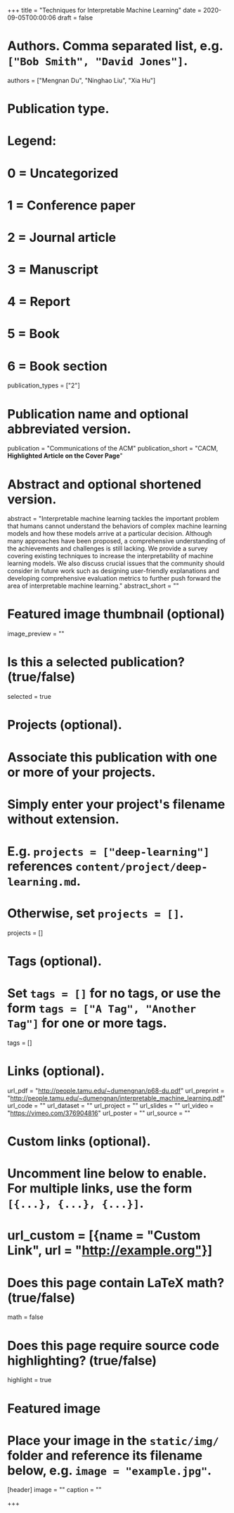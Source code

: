 +++
title = "Techniques for Interpretable Machine Learning"
date = 2020-09-05T00:00:06
draft = false

# Authors. Comma separated list, e.g. `["Bob Smith", "David Jones"]`.
authors = ["Mengnan Du", "Ninghao Liu", "Xia Hu"]

# Publication type.
# Legend:
# 0 = Uncategorized
# 1 = Conference paper
# 2 = Journal article
# 3 = Manuscript
# 4 = Report
# 5 = Book
# 6 = Book section
publication_types = ["2"]

# Publication name and optional abbreviated version.
publication = "Communications of the ACM"
publication_short = "CACM, **Highlighted Article on the Cover Page**"

# Abstract and optional shortened version.
abstract = "Interpretable machine learning tackles the important problem that humans cannot understand the behaviors of complex machine learning models and how these models arrive at a particular decision. Although many approaches have been proposed, a comprehensive understanding of the achievements and challenges is still lacking. We provide a survey covering existing techniques to increase the interpretability of machine learning models. We also discuss crucial issues that the community should consider in future work such as designing user-friendly explanations and developing comprehensive evaluation metrics to further push forward the area of interpretable machine learning."
abstract_short = ""

# Featured image thumbnail (optional)
image_preview = ""

# Is this a selected publication? (true/false)
selected = true

# Projects (optional).
#   Associate this publication with one or more of your projects.
#   Simply enter your project's filename without extension.
#   E.g. `projects = ["deep-learning"]` references `content/project/deep-learning.md`.
#   Otherwise, set `projects = []`.
projects = []

# Tags (optional).
#   Set `tags = []` for no tags, or use the form `tags = ["A Tag", "Another Tag"]` for one or more tags.
tags = []

# Links (optional).
url_pdf = "http://people.tamu.edu/~dumengnan/p68-du.pdf"
url_preprint = "http://people.tamu.edu/~dumengnan/interpretable_machine_learning.pdf"
url_code = ""
url_dataset = ""
url_project = ""
url_slides = ""
url_video = "https://vimeo.com/376904816"
url_poster = ""
url_source = ""

# Custom links (optional).
#   Uncomment line below to enable. For multiple links, use the form `[{...}, {...}, {...}]`.
# url_custom = [{name = "Custom Link", url = "http://example.org"}]

# Does this page contain LaTeX math? (true/false)
math = false

# Does this page require source code highlighting? (true/false)
highlight = true

# Featured image
# Place your image in the `static/img/` folder and reference its filename below, e.g. `image = "example.jpg"`.
[header]
image = ""
caption = ""

+++

